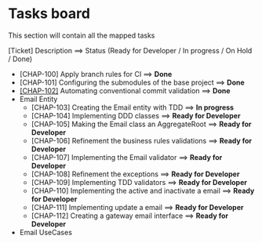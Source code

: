 # Tasks board

This section will contain all the mapped tasks

[Ticket] Description                                  ==> Status (Ready for Developer / In progress / On Hold / Done)

* [CHAP-100] Apply branch rules for CI                          ==> **Done**
* [CHAP-101] Configuring the submodules of the base project     ==> **Done**
* [[CHAP-102]](./Refinements/Chap102.md) Automating conventional commit validation          ==> **Done**
* Email Entity
    * [CHAP-103] Creating the Email entity with TDD             ==> **In progress**
    * [CHAP-104] Implementing DDD classes                       ==> **Ready for Developer**
    * [CHAP-105] Making the Email class an AggregateRoot        ==> **Ready for Developer**
    * [CHAP-106] Refinement the business rules validations      ==> **Ready for Developer**
    * [CHAP-107] Implementing the Email validator               ==> **Ready for Developer**
    * [CHAP-108] Refinement the exceptions                      ==> **Ready for Developer**
    * [CHAP-109] Implementing TDD validators                    ==> **Ready for Developer**
    * [CHAP-110] Implementing the active and inactivate a email ==> **Ready for Developer**
    * [CHAP-111] Implementing update a email                    ==> **Ready for Developer**
    * [CHAP-112] Creating a gateway email interface             ==> **Ready for Developer**
* Email UseCases